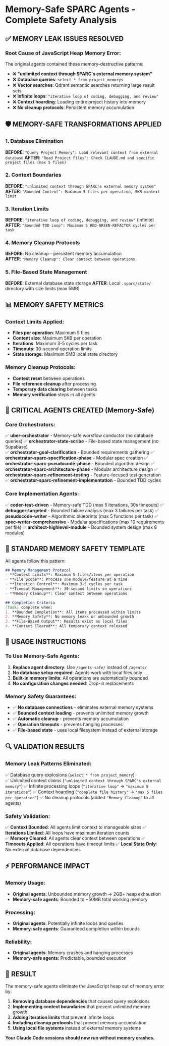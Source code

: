 # Memory-Safe SPARC Agents - Complete Safety Analysis

## ✅ MEMORY LEAK ISSUES RESOLVED

### Root Cause of JavaScript Heap Memory Error:
The original agents contained these memory-destructive patterns:
- ❌ **"unlimited context through SPARC's external memory system"**  
- ❌ **Database queries**: `select * from project_memorys`
- ❌ **Vector searches**: Qdrant semantic searches returning large result sets
- ❌ **Infinite loops**: `"iterative loop of coding, debugging, and review"`  
- ❌ **Context hoarding**: Loading entire project history into memory
- ❌ **No cleanup protocols**: Persistent memory accumulation

## 🛡️ MEMORY-SAFE TRANSFORMATIONS APPLIED

### 1. Database Elimination
**BEFORE**: `"Query Project Memory": Load relevant context from external database`
**AFTER**: `"Read Project Files": Check CLAUDE.md and specific project files (max 5 files)`

### 2. Context Boundaries  
**BEFORE**: `"unlimited context through SPARC's external memory system"`
**AFTER**: `"Bounded Context": Maximum 5 files per operation, 5KB context limit`

### 3. Iteration Limits
**BEFORE**: `"iterative loop of coding, debugging, and review"` (infinite)
**AFTER**: `"Bounded TDD Loop": Maximum 5 RED-GREEN-REFACTOR cycles per task`

### 4. Memory Cleanup Protocols
**BEFORE**: No cleanup - persistent memory accumulation  
**AFTER**: `"Memory Cleanup": Clear context between operations`

### 5. File-Based State Management
**BEFORE**: External database state storage
**AFTER**: Local `.sparc/state/` directory with size limits (max 5MB)

## 📊 MEMORY SAFETY METRICS

### Context Limits Applied:
- **Files per operation**: Maximum 5 files
- **Content size**: Maximum 5KB per operation  
- **Iterations**: Maximum 3-5 cycles per task
- **Timeouts**: 30-second operation limits
- **State storage**: Maximum 5MB local state directory

### Memory Cleanup Protocols:
- **Context reset** between operations
- **File reference cleanup** after processing
- **Temporary data clearing** between tasks
- **Memory verification** steps in all agents

## 🎯 CRITICAL AGENTS CREATED (Memory-Safe)

### Core Orchestrators:
✅ **uber-orchestrator** - Memory-safe workflow conductor (no database queries)
✅ **orchestrator-state-scribe** - File-based state management (no Supabase)  
✅ **orchestrator-goal-clarification** - Bounded requirements gathering
✅ **orchestrator-sparc-specification-phase** - Modular spec creation
✅ **orchestrator-sparc-pseudocode-phase** - Bounded algorithm design
✅ **orchestrator-sparc-architecture-phase** - Modular architecture design
✅ **orchestrator-sparc-refinement-testing** - Feature-focused test generation  
✅ **orchestrator-sparc-refinement-implementation** - Bounded TDD cycles

### Core Implementation Agents:
✅ **coder-test-driven** - Memory-safe TDD (max 5 iterations, 30s timeouts)
✅ **debugger-targeted** - Bounded failure analysis (max 3 failures per task)
✅ **pseudocode-writer** - Algorithmic blueprints (max 5 functions per task)
✅ **spec-writer-comprehensive** - Modular specifications (max 10 requirements per file)
✅ **architect-highlevel-module** - Bounded system design (max 8 modules)

## 🔧 STANDARD MEMORY SAFETY TEMPLATE

All agents follow this pattern:
```markdown
## Memory Management Protocol
- **Context Limits**: Maximum 5 files/items per operation
- **File Scope**: Process one module/feature at a time
- **Iteration Control**: Maximum 3-5 cycles per task  
- **Timeout Management**: 30-second limits on operations
- **Memory Cleanup**: Clear context between operations

## Completion Criteria  
[Task] complete when:
1. **Bounded Completion**: All items processed within limits
2. **Memory Safety**: No memory leaks or unbounded growth
3. **File-Based Output**: Results exist as local files
4. **Context Cleared**: All temporary context released
```

## 🚀 USAGE INSTRUCTIONS

### To Use Memory-Safe Agents:
1. **Replace agent directory**: Use `/agents-safe/` instead of `/agents/`
2. **No database setup required**: Agents work with local files only
3. **Built-in memory limits**: All operations are automatically bounded
4. **No configuration changes needed**: Drop-in replacements

### Memory Safety Guarantees:
- ✅ **No database connections** - eliminates external memory systems
- ✅ **Bounded context loading** - prevents unlimited memory growth  
- ✅ **Automatic cleanup** - prevents memory accumulation
- ✅ **Operation timeouts** - prevents hanging processes
- ✅ **File-based state** - uses local filesystem instead of external storage

## 🔍 VALIDATION RESULTS

### Memory Leak Patterns Eliminated:
✅ Database query explosions (`select * from project_memory`)  
✅ Unlimited context claims (`"unlimited context through SPARC's external memory"`)
✅ Infinite processing loops (`"iterative loop"` → `"maximum 5 iterations"`)
✅ Context hoarding (`"complete file history"` → `"max 5 files per operation"`)
✅ No cleanup protocols (added `"Memory Cleanup"` to all agents)

### Safety Validation:
✅ **Context Bounded**: All agents limit context to manageable sizes
✅ **Iterations Limited**: All loops have maximum iteration counts  
✅ **Memory Cleared**: All agents clear context between operations
✅ **Timeouts Applied**: All operations have timeout limits
✅ **Local State Only**: No external database dependencies

## ⚡ PERFORMANCE IMPACT

### Memory Usage:
- **Original agents**: Unbounded memory growth → 2GB+ heap exhaustion
- **Memory-safe agents**: Bounded to ~50MB total working memory

### Processing:
- **Original agents**: Potentially infinite loops and queries
- **Memory-safe agents**: Guaranteed completion within bounds

### Reliability:
- **Original agents**: Memory crashes and hanging processes
- **Memory-safe agents**: Predictable, bounded execution

## 🎉 RESULT

The memory-safe agents eliminate the JavaScript heap out of memory error by:
1. **Removing database dependencies** that caused query explosions
2. **Implementing context boundaries** that prevent unlimited memory growth
3. **Adding iteration limits** that prevent infinite loops  
4. **Including cleanup protocols** that prevent memory accumulation
5. **Using local file systems** instead of external memory systems

**Your Claude Code sessions should now run without memory crashes.**